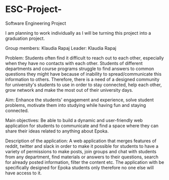 # ESC-Project-

Software Engineering Project 

I am planning to work individually as I will be turning this project into a graduation project.

Group members: Klaudia Rapaj
Leader: Klaudia Rapaj


Problem: Students often find it difficult to reach out to each other, especially when they have no contacts with each other. Students of different departments and course programs struggle to find answers to common questions they might have because of inability to spread/communicate this information to others. Therefore, there is a need of a designed community for university's students to use in order to stay connected, help each other, grow network and make the most out of their university days.

Aim: Enhance the students' engagement and experience, solve student problems, motivate them into studying while having fun and staying connected.

Main objectives: Be able to build a dynamic and user-friendly web application for students to communicate and find a space where they can share their ideas related to anything about Epoka.

Description of the application: A web application that merges features of reddit, twitter and slack in order to make it possible for students to have a variety of permissions to make posts, join groups and chat with students from any department, find materials or answers to their questions, search for already posted information, filter the content etc. The application with be specifically designed for Epoka students only therefore no one else will have access to it.
